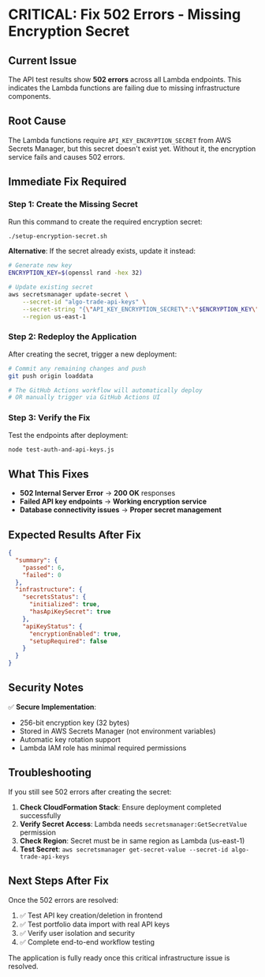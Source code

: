 # CRITICAL: Fix 502 Errors - Missing Encryption Secret

## Current Issue

The API test results show **502 errors** across all Lambda endpoints. This indicates the Lambda functions are failing due to missing infrastructure components.

## Root Cause

The Lambda functions require `API_KEY_ENCRYPTION_SECRET` from AWS Secrets Manager, but this secret doesn't exist yet. Without it, the encryption service fails and causes 502 errors.

## Immediate Fix Required

### Step 1: Create the Missing Secret

Run this command to create the required encryption secret:

```bash
./setup-encryption-secret.sh
```

**Alternative**: If the secret already exists, update it instead:

```bash
# Generate new key
ENCRYPTION_KEY=$(openssl rand -hex 32)

# Update existing secret
aws secretsmanager update-secret \
    --secret-id "algo-trade-api-keys" \
    --secret-string "{\"API_KEY_ENCRYPTION_SECRET\":\"$ENCRYPTION_KEY\"}" \
    --region us-east-1
```

### Step 2: Redeploy the Application

After creating the secret, trigger a new deployment:

```bash
# Commit any remaining changes and push
git push origin loaddata

# The GitHub Actions workflow will automatically deploy
# OR manually trigger via GitHub Actions UI
```

### Step 3: Verify the Fix

Test the endpoints after deployment:

```bash
node test-auth-and-api-keys.js
```

## What This Fixes

- **502 Internal Server Error** → **200 OK** responses
- **Failed API key endpoints** → **Working encryption service**
- **Database connectivity issues** → **Proper secret management**

## Expected Results After Fix

```json
{
  "summary": {
    "passed": 6,
    "failed": 0
  },
  "infrastructure": {
    "secretsStatus": {
      "initialized": true,
      "hasApiKeySecret": true
    },
    "apiKeyStatus": {
      "encryptionEnabled": true,
      "setupRequired": false
    }
  }
}
```

## Security Notes

✅ **Secure Implementation**:
- 256-bit encryption key (32 bytes)
- Stored in AWS Secrets Manager (not environment variables)
- Automatic key rotation support
- Lambda IAM role has minimal required permissions

## Troubleshooting

If you still see 502 errors after creating the secret:

1. **Check CloudFormation Stack**: Ensure deployment completed successfully
2. **Verify Secret Access**: Lambda needs `secretsmanager:GetSecretValue` permission
3. **Check Region**: Secret must be in same region as Lambda (us-east-1)
4. **Test Secret**: `aws secretsmanager get-secret-value --secret-id algo-trade-api-keys`

## Next Steps After Fix

Once the 502 errors are resolved:

1. ✅ Test API key creation/deletion in frontend
2. ✅ Test portfolio data import with real API keys  
3. ✅ Verify user isolation and security
4. ✅ Complete end-to-end workflow testing

The application is fully ready once this critical infrastructure issue is resolved.